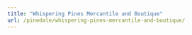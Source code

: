 ```yaml
---
title: "Whispering Pines Mercantile and Boutique"
url: /pinedale/whispering-pines-mercantile-and-boutique/
---
```

